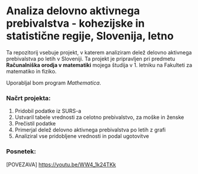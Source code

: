 # Analiza delovno aktivnega prebivalstva - kohezijske in statistične regije, Slovenija, letno

Ta repozitorij vsebuje projekt, v katerem analiziram delež delovno aktivnega prebivalstva po letih v Sloveniji. Ta projekt je pripravljen pri predmetu **Računalniška orodja v matematiki** mojega študija v 1. letniku na Fakulteti za matematiko in fiziko. 

Uporabljal bom program *Mathematica*.

### Načrt projekta:

1. Pridobil podatke iz SURS-a
2. Ustvaril tabele vrednosti za celotno prebivalstvo, za moške in ženske
3. Prečistil podatke
4. Primerjal delež delovno aktivnega prebivalstva po letih z grafi
5. Analiziral vse pridobljene vrednosti in podal ugotovitve

### Posnetek:
[POVEZAVA] https://youtu.be/WW4_1k24TKk

